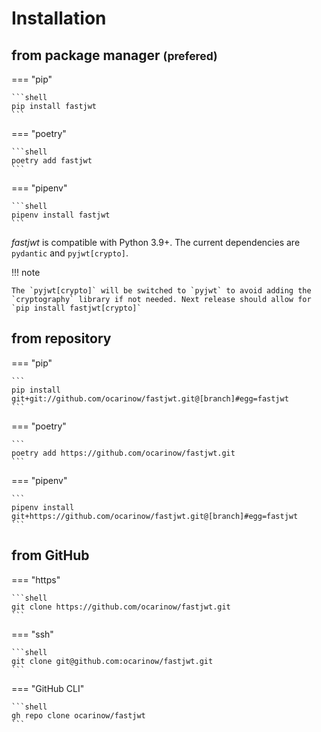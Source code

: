 # Installation

## from package manager <small>(prefered)</small>

=== "pip"

    ```shell
    pip install fastjwt
    ```
=== "poetry"

    ```shell
    poetry add fastjwt
    ```
=== "pipenv"

    ```shell
    pipenv install fastjwt
    ```

_fastjwt_ is compatible with Python 3.9+. The current dependencies are `pydantic` and `pyjwt[crypto]`.

!!! note

    The `pyjwt[crypto]` will be switched to `pyjwt` to avoid adding the `cryptography` library if not needed. Next release should allow for `pip install fastjwt[crypto]`

## from repository

=== "pip"

    ```
    pip install git+git://github.com/ocarinow/fastjwt.git@[branch]#egg=fastjwt
    ```
=== "poetry"

    ```
    poetry add https://github.com/ocarinow/fastjwt.git
    ```
=== "pipenv"

    ```
    pipenv install git+https://github.com/ocarinow/fastjwt.git@[branch]#egg=fastjwt
    ```

## from GitHub

=== "https"

    ```shell
    git clone https://github.com/ocarinow/fastjwt.git
    ```
=== "ssh"

    ```shell
    git clone git@github.com:ocarinow/fastjwt.git
    ```
=== "GitHub CLI"

    ```shell
    gh repo clone ocarinow/fastjwt
    ```
